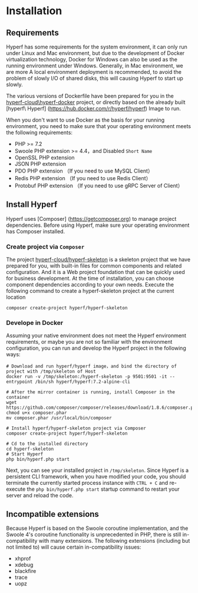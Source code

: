 # Installation

## Requirements

Hyperf has some requirements for the system environment, it can only run under Linux and Mac environment, but due to the development of Docker virtualization technology, Docker for Windows can also be used as the running environment under Windows. Generally, in Mac environment, we are more A local environment deployment is recommended, to avoid the problem of slowly I/O  of shared disks, this will causing Hyperf to start up slowly. 

The various versions of Dockerfile have been prepared for you in the [hyperf-cloud\hyperf-docker](https://github.com/hyperf-cloud/hyperf-docker) project, or directly based on the already built [hyperf\ Hyperf] (https://hub.docker.com/r/hyperf/hyperf) Image to run.

When you don't want to use Docker as the basis for your running environment, you need to make sure that your operating environment meets the following requirements:  

 - PHP >= 7.2
 - Swoole PHP extension >= 4.4，and Disabled `Short Name`
 - OpenSSL PHP extension
 - JSON PHP extension
 - PDO PHP extension （If you need to use MySQL Client）
 - Redis PHP extension （If you need to use Redis Client）
 - Protobuf PHP extension （If you need to use gRPC Server of Client）


## Install Hyperf

Hyperf uses [Composer] (https://getcomposer.org) to manage project dependencies. Before using Hyperf, make sure your operating environment has Composer installed.

### Create project via `Composer`

The project [hyperf-cloud/hyperf-skeleton](https://github.com/hyperf-cloud/hyperf-skeleton) is a skeleton project that we have prepared for you, with built-in files for common components and related configuration. And it is a Web project foundation that can be quickly used for business development. At the time of installation, you can choose component dependencies according to your own needs.
Execute the following command to create a hyperf-skeleton project at the current location

```
composer create-project hyperf/hyperf-skeleton 
```

### Develope in Docker

Assuming your native environment does not meet the Hyperf environment requirements, or maybe you are not so familiar with the environment configuration, you can run and develop the Hyperf project in the following ways:

```
# Download and run hyperf/hyperf image，and bind the directory of project with /tmp/skeleton of Host
docker run -v /tmp/skeleton:/hyperf-skeleton -p 9501:9501 -it --entrypoint /bin/sh hyperf/hyperf:7.2-alpine-cli

# After the mirror container is running, install Composer in the container
wget https://github.com/composer/composer/releases/download/1.8.6/composer.phar
chmod u+x composer.phar
mv composer.phar /usr/local/bin/composer

# Install hyperf/hyperf-skeleton project via Composer
composer create-project hyperf/hyperf-skeleton

# Cd to the installed directory
cd hyperf-skeleton
# Start Hyperf
php bin/hyperf.php start
```

Next, you can see your installed project in `/tmp/skeleton`. Since Hyperf is a persistent CLI framework, when you have modified your code, you should terminate the currently started process instance with `CTRL + C` and re-execute the `php bin/hyperf.php start` startup command to restart your server and reload the code.

## Incompatible extensions

Because Hyperf is based on the Swoole coroutine implementation, and the Swoole 4's coroutine functionality is unprecedented in PHP, there is still in-compatibility with many extensions.
The following extensions (including but not limited to) will cause certain in-compatibility issues:

- xhprof
- xdebug
- blackfire
- trace
- uopz
